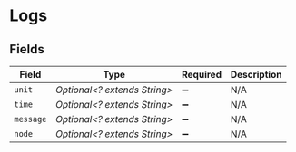 # Logs


## Fields

| Field                        | Type                         | Required                     | Description                  |
| ---------------------------- | ---------------------------- | ---------------------------- | ---------------------------- |
| `unit`                       | *Optional<? extends String>* | :heavy_minus_sign:           | N/A                          |
| `time`                       | *Optional<? extends String>* | :heavy_minus_sign:           | N/A                          |
| `message`                    | *Optional<? extends String>* | :heavy_minus_sign:           | N/A                          |
| `node`                       | *Optional<? extends String>* | :heavy_minus_sign:           | N/A                          |